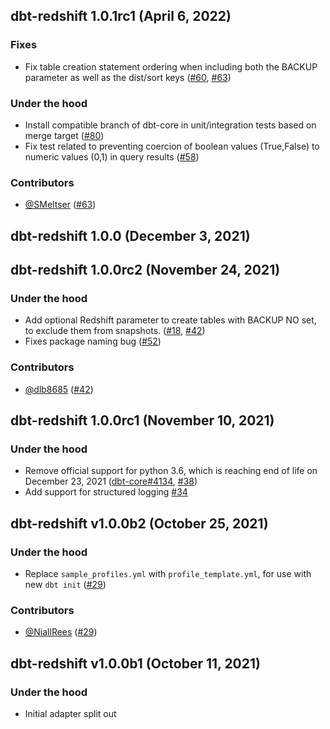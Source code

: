 ## dbt-redshift 1.0.1rc1 (April 6, 2022)

### Fixes
- Fix table creation statement ordering when including both the BACKUP parameter as well as the dist/sort keys ([#60](https://github.com/dbt-labs/dbt-redshift/issues/60), [#63](https://github.com/dbt-labs/dbt-redshift/pull/63))

### Under the hood
- Install compatible branch of dbt-core in unit/integration tests based on merge target ([#80](https://github.com/dbt-labs/dbt-redshift/pull/80))
- Fix test related to preventing coercion of boolean values (True,False) to numeric values (0,1) in query results ([#58](https://github.com/dbt-labs/dbt-redshift/pull/58))

### Contributors
- [@SMeltser](https://github.com/SMeltser) ([#63](https://github.com/dbt-labs/dbt-redshift/pull/63))

## dbt-redshift 1.0.0 (December 3, 2021)

## dbt-redshift 1.0.0rc2 (November 24, 2021)

### Under the hood
- Add optional Redshift parameter to create tables with BACKUP NO set, to exclude them from snapshots. ([#18](https://github.com/dbt-labs/dbt-redshift/issues/18), [#42](https://github.com/dbt-labs/dbt-redshift/pull/42))
- Fixes package naming bug ([#52](https://github.com/dbt-labs/dbt-redshift/pull/52))

### Contributors
- [@dlb8685](https://github.com/dlb8685) ([#42](https://github.com/dbt-labs/dbt-redshift/pull/42))

## dbt-redshift 1.0.0rc1 (November 10, 2021)

### Under the hood
- Remove official support for python 3.6, which is reaching end of life on December 23, 2021 ([dbt-core#4134](https://github.com/dbt-labs/dbt-core/issues/4134), [#38](https://github.com/dbt-labs/dbt-redshift/pull/38))
- Add support for structured logging [#34](https://github.com/dbt-labs/dbt-redshift/pull/34)

## dbt-redshift v1.0.0b2 (October 25, 2021)

### Under the hood
- Replace `sample_profiles.yml` with `profile_template.yml`, for use with new `dbt init` ([#29](https://github.com/dbt-labs/dbt-redshift/pull/29))

### Contributors
- [@NiallRees](https://github.com/NiallRees) ([#29](https://github.com/dbt-labs/dbt-redshift/pull/29))

## dbt-redshift v1.0.0b1 (October 11, 2021)

### Under the hood

- Initial adapter split out
